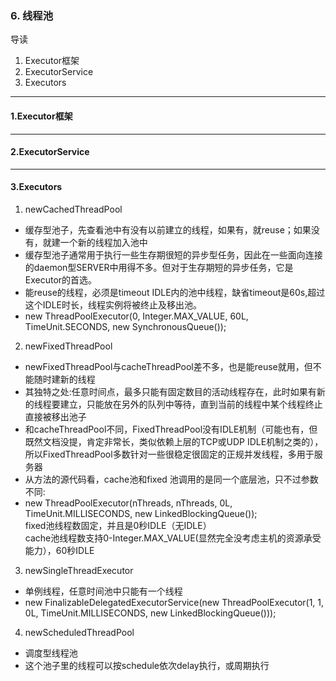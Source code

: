 ### 6. 线程池
导读
1. Executor框架
2. ExecutorService
3. Executors

---

#### 1.Executor框架

---

#### 2.ExecutorService

---

#### 3.Executors
1) newCachedThreadPool </br>
- 缓存型池子，先查看池中有没有以前建立的线程，如果有，就reuse；如果没有，就建一个新的线程加入池中 </br>
- 缓存型池子通常用于执行一些生存期很短的异步型任务，因此在一些面向连接的daemon型SERVER中用得不多。但对于生存期短的异步任务，它是Executor的首选。 </br>
- 能reuse的线程，必须是timeout IDLE内的池中线程，缺省timeout是60s,超过这个IDLE时长，线程实例将被终止及移出池。 </br>
- new ThreadPoolExecutor(0, Integer.MAX_VALUE, 60L, TimeUnit.SECONDS, new SynchronousQueue<Runnable>()); </br>
2) newFixedThreadPool </br>
- newFixedThreadPool与cacheThreadPool差不多，也是能reuse就用，但不能随时建新的线程 </br>
- 其独特之处:任意时间点，最多只能有固定数目的活动线程存在，此时如果有新的线程要建立，只能放在另外的队列中等待，直到当前的线程中某个线程终止直接被移出池子 </br>
- 和cacheThreadPool不同，FixedThreadPool没有IDLE机制（可能也有，但既然文档没提，肯定非常长，类似依赖上层的TCP或UDP IDLE机制之类的），所以FixedThreadPool多数针对一些很稳定很固定的正规并发线程，多用于服务器 </br>
- 从方法的源代码看，cache池和fixed 池调用的是同一个底层池，只不过参数不同: </br>
- new ThreadPoolExecutor(nThreads, nThreads, 0L, TimeUnit.MILLISECONDS, new LinkedBlockingQueue<Runnable>()); </br>
  fixed池线程数固定，并且是0秒IDLE（无IDLE） </br>
  cache池线程数支持0-Integer.MAX_VALUE(显然完全没考虑主机的资源承受能力），60秒IDLE </br>
3) newSingleThreadExecutor  </br>
-  单例线程，任意时间池中只能有一个线程  </br>
- new FinalizableDelegatedExecutorService(new ThreadPoolExecutor(1, 1, 0L, TimeUnit.MILLISECONDS, new LinkedBlockingQueue<Runnable>()));  </br>
4) newScheduledThreadPool  </br>
- 调度型线程池  </br>
- 这个池子里的线程可以按schedule依次delay执行，或周期执行  </br>
